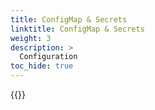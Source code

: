 ```yaml
---
title: ConfigMap & Secrets
linktitle: ConfigMap & Secrets
weight: 3
description: >
  Configuration  
toc_hide: true
---
```

{{<include file="content/docs/getting-started/installation/helm/modules/replication/configmap-secrets.md" hideClasses="2">}}